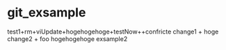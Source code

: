 # git_exsample

test1+rm+viUpdate+hogehogehoge+testNow++confricte
change1 + hoge
change2 + foo
hogehogehoge
exsample2
